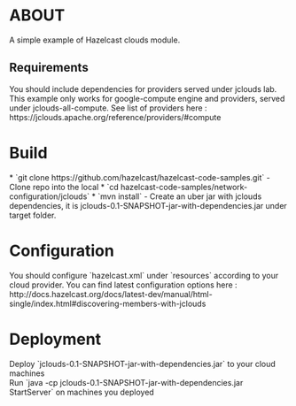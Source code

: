 <h1>ABOUT</h1>
A simple example of Hazelcast clouds module.

<h2>Requirements</h2>
You should include dependencies for providers served under jclouds lab. This example only works for google-compute engine and providers,
 served under jclouds-all-compute. See list of providers here : https://jclouds.apache.org/reference/providers/#compute

<h1>Build</h1>
* `git clone https://github.com/hazelcast/hazelcast-code-samples.git` - Clone repo into the local
* `cd hazelcast-code-samples/network-configuration/jclouds`
* `mvn install` - Create an uber jar with jclouds dependencies, it is jclouds-0.1-SNAPSHOT-jar-with-dependencies.jar under target folder.

<h1>Configuration</h1>
You should configure `hazelcast.xml` under `resources` according to your cloud provider.
You can find latest configuration options here : http://docs.hazelcast.org/docs/latest-dev/manual/html-single/index.html#discovering-members-with-jclouds

<h1>Deployment</h1>
Deploy `jclouds-0.1-SNAPSHOT-jar-with-dependencies.jar` to your cloud machines <br />
Run `java -cp jclouds-0.1-SNAPSHOT-jar-with-dependencies.jar StartServer` on machines you deployed<br />